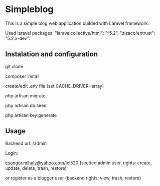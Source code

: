 # Simpleblog

This is a simple blog web application builded with Laravel framework.

Used laravel packages: "laravelcollective/html": "^5.2", "zizaco/entrust": "5.2.x-dev".

## Instalation and configuration

git clone

composer install

create/edit .env file (set CACHE_DRIVER=array)

php artisan migrate

php artisan db:seed

php artisan key:generate

## Usage

Backend url: /admin

Login:

csongor.mihaly@yahoo.com/jel520 (seeded admin user, rights: create, update, delete, trash, restore)

or register as a blogger user (backend rights: view, trash, restore)
